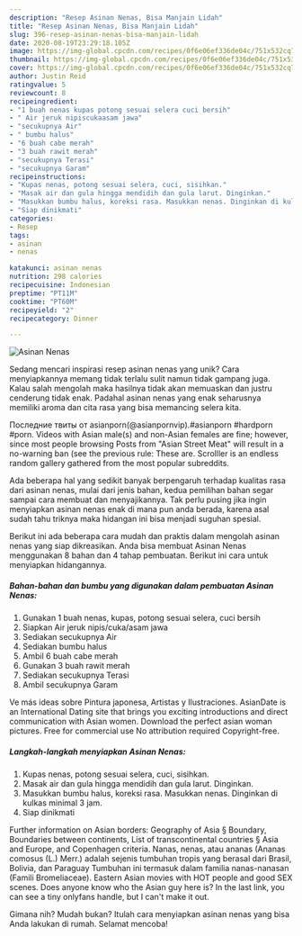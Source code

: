 ```yaml
---
description: "Resep Asinan Nenas, Bisa Manjain Lidah"
title: "Resep Asinan Nenas, Bisa Manjain Lidah"
slug: 396-resep-asinan-nenas-bisa-manjain-lidah
date: 2020-08-19T23:29:18.105Z
image: https://img-global.cpcdn.com/recipes/0f6e06ef336de04c/751x532cq70/asinan-nenas-foto-resep-utama.jpg
thumbnail: https://img-global.cpcdn.com/recipes/0f6e06ef336de04c/751x532cq70/asinan-nenas-foto-resep-utama.jpg
cover: https://img-global.cpcdn.com/recipes/0f6e06ef336de04c/751x532cq70/asinan-nenas-foto-resep-utama.jpg
author: Justin Reid
ratingvalue: 5
reviewcount: 8
recipeingredient:
- "1 buah nenas kupas potong sesuai selera cuci bersih"
- " Air jeruk nipiscukaasam jawa"
- "secukupnya Air"
- " bumbu halus"
- "6 buah cabe merah"
- "3 buah rawit merah"
- "secukupnya Terasi"
- "secukupnya Garam"
recipeinstructions:
- "Kupas nenas, potong sesuai selera, cuci, sisihkan."
- "Masak air dan gula hingga mendidih dan gula larut. Dinginkan."
- "Masukkan bumbu halus, koreksi rasa. Masukkan nenas. Dinginkan di kulkas minimal 3 jam."
- "Siap dinikmati"
categories:
- Resep
tags:
- asinan
- nenas

katakunci: asinan nenas 
nutrition: 298 calories
recipecuisine: Indonesian
preptime: "PT11M"
cooktime: "PT60M"
recipeyield: "2"
recipecategory: Dinner

---
```



![Asinan Nenas](https://img-global.cpcdn.com/recipes/0f6e06ef336de04c/751x532cq70/asinan-nenas-foto-resep-utama.jpg)

Sedang mencari inspirasi resep asinan nenas yang unik? Cara menyiapkannya memang tidak terlalu sulit namun tidak gampang juga. Kalau salah mengolah maka hasilnya tidak akan memuaskan dan justru cenderung tidak enak. Padahal asinan nenas yang enak seharusnya memiliki aroma dan cita rasa yang bisa memancing selera kita.

Последние твиты от asianporn(@asianpornvip).#asianporn #hardporn #porn. Videos with Asian male(s) and non-Asian females are fine; however, since most people browsing Posts from &#34;Asian Street Meat&#34; will result in a no-warning ban (see the previous rule: These are. Scrolller is an endless random gallery gathered from the most popular subreddits.

Ada beberapa hal yang sedikit banyak berpengaruh terhadap kualitas rasa dari asinan nenas, mulai dari jenis bahan, kedua pemilihan bahan segar sampai cara membuat dan menyajikannya. Tak perlu pusing jika ingin menyiapkan asinan nenas enak di mana pun anda berada, karena asal sudah tahu triknya maka hidangan ini bisa menjadi suguhan spesial.


Berikut ini ada beberapa cara mudah dan praktis dalam mengolah asinan nenas yang siap dikreasikan. Anda bisa membuat Asinan Nenas menggunakan 8 bahan dan 4 tahap pembuatan. Berikut ini cara untuk menyiapkan hidangannya.

<!--inarticleads1-->

##### Bahan-bahan dan bumbu yang digunakan dalam pembuatan Asinan Nenas:

1. Gunakan 1 buah nenas, kupas, potong sesuai selera, cuci bersih
1. Siapkan  Air jeruk nipis/cuka/asam jawa
1. Sediakan secukupnya Air
1. Sediakan  bumbu halus
1. Ambil 6 buah cabe merah
1. Gunakan 3 buah rawit merah
1. Sediakan secukupnya Terasi
1. Ambil secukupnya Garam


Ve más ideas sobre Pintura japonesa, Artistas y Ilustraciones. AsianDate is an International Dating site that brings you exciting introductions and direct communication with Asian women. Download the perfect asian woman pictures. Free for commercial use No attribution required Copyright-free. 

<!--inarticleads2-->

##### Langkah-langkah menyiapkan Asinan Nenas:

1. Kupas nenas, potong sesuai selera, cuci, sisihkan.
1. Masak air dan gula hingga mendidih dan gula larut. Dinginkan.
1. Masukkan bumbu halus, koreksi rasa. Masukkan nenas. Dinginkan di kulkas minimal 3 jam.
1. Siap dinikmati


Further information on Asian borders: Geography of Asia § Boundary, Boundaries between continents, List of transcontinental countries § Asia and Europe, and Copenhagen criteria. Nanas, nenas, atau ananas (Ananas comosus (L.) Merr.) adalah sejenis tumbuhan tropis yang berasal dari Brasil, Bolivia, dan Paraguay Tumbuhan ini termasuk dalam familia nanas-nanasan (Famili Bromeliaceae). Eastern Asian movies with HOT people and good SEX scenes. Does anyone know who the Asian guy here is? In the last link, you can see a tiny onlyfans handle, but I can&#39;t make it out. 

Gimana nih? Mudah bukan? Itulah cara menyiapkan asinan nenas yang bisa Anda lakukan di rumah. Selamat mencoba!

